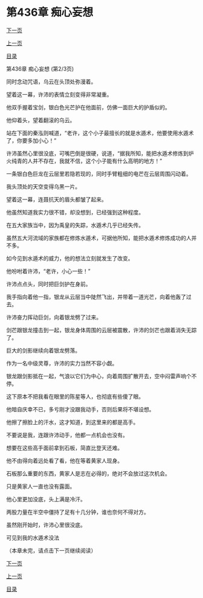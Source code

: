 <h1>第436章  痴心妄想</h1>
            <div><p><a href="./1307_%E7%AC%AC436%E7%AB%A0_%E7%97%B4%E5%BF%83%E5%A6%84%E6%83%B3.md">下一页</a></p><p><a href="./1305_%E7%AC%AC436%E7%AB%A0_%E7%97%B4%E5%BF%83%E5%A6%84%E6%83%B3.md">上一页</a></p><p><a href="../">目录</a></p></div>
            <div><p>第436章  痴心妄想 (第2/3页)</p><p>同时念动咒语，乌云在头顶处弥漫着。</p><p>望着这一幕，许沛的表情立刻变得非常凝重。</p><p>他双手握着宝剑，银白色光芒护在他面前，仿佛一面巨大的护盾似的。</p><p>他仰着头，望着翻滚的乌云。</p><p>站在下面的秦泓则喊道，“老许，这个小子最擅长的就是水遁术，他要使用水遁术了，你要多加小心！”</p><p>许沛虽然心里很没底，可嘴巴倒是很硬，说道，“据我所知，能把水遁术修炼到炉火纯青的人并不存在，我就不信，这个小子能有什么高明的地方！”</p><p>一条银白色巨龙在云层里若隐若现的，同时手臂粗细的电芒在云层周围闪动着。</p><p>我头顶处的天空变得乌黑一片。</p><p>望着这一幕，连聂抗天的眉头都皱了起来。</p><p>他虽然知道我实力很不错，却没想到，已经强到这种程度。</p><p>在五大家族当中，因为禹皇的失踪，水遁术几乎已经失传。</p><p>虽然五大河流域的家族都在修炼水遁术，可据他所知，能把水遁术修炼成功的人并不多。</p><p>如今见到水遁术的威力，他的想法立刻就发生了改变。</p><p>他吩咐着许沛，“老许，小心一些！”</p><p>许沛点点头，同时把巨剑护在身前。</p><p>我手指向着他一指，银龙从云层当中陡然飞出，并带着一道光芒，向着他轰了过去。</p><p>许沛奋力挥动巨剑，向着银龙劈了过来。</p><p>剑芒跟银龙撞击到一起，银龙身体周围的云层被震散，许沛的剑芒也跟着消失无踪了。</p><p>巨大的剑影继续向着银龙劈落。</p><p>作为一名中级灵尊，许沛的实力当然不容小觑。</p><p>银龙跟剑影抵在一起，气浪以它们为中心，向着周围扩散开去，空中闷雷声响个不停。</p><p>这下原本不把我看在眼里的陈星等人，也彻底有些傻了眼。</p><p>他暗自庆幸不已，多亏刚才没跟我动手，否则后果将不堪设想。</p><p>他擦了擦脸上的汗水，这才知道，到这里来的都是高手。</p><p>不要说是我，连跟许沛动手，他都一点机会也没有。</p><p>想要在这些高手面前拿到石板，简直比登天还难。</p><p>他不由得向着远处看了看，他在等着黄家人现身。</p><p>石板那么重要的东西，黄家人是志在必得的，绝对不会放过这次机会。</p><p>只是黄家人一直也没有露面。</p><p>他心里更加没底，头上满是冷汗。</p><p>两股力量在半空中僵持了足有十几分钟，谁也奈何不得对方。</p><p>虽然刚开始时，许沛心里很没底。</p><p>可见到我的水遁术没法</p><p>（本章未完，请点击下一页继续阅读）</p></div>
            <div><p><a href="./1307_%E7%AC%AC436%E7%AB%A0_%E7%97%B4%E5%BF%83%E5%A6%84%E6%83%B3.md">下一页</a></p><p><a href="./1305_%E7%AC%AC436%E7%AB%A0_%E7%97%B4%E5%BF%83%E5%A6%84%E6%83%B3.md">上一页</a></p><p><a href="../">目录</a></p></div>